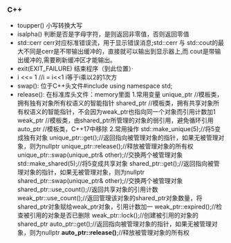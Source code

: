 ### C++
* toupper() 
    小写转换大写
* isalpha() 
    判断是否是字母字符，是则返回非零值，否则返回零值
* std::cerr 
    cerr对应标准错误流，用于显示错误消息;std::cerr 与 std::cout的最大不同是cerr是不带输出缓冲的，直接就可以输出到显示器上,而 cout是带输出缓冲的,需要刷新缓冲区才能输出。
* exit(EXIT_FAILURE) 
    结束程序（到此位置）·
* i <<= 1
    //i = i<<1  i等于i乘以2的1次方
* swap():
    位于C++头文件#include<iostream> using namespace std;
* release():
    在标准库头文件：memory里面
    1.常用变量
    unique_ptr    //模板类，拥有独有对象所有权语义的智能指针
    shared_ptr    //模板类，拥有共享对象所有权语义的智能指针，不会因为weak_ptr也指向同一个对象而引用计数加1
    weak_ptr    //模板类，由shared_ptr所管理的对象的弱引用，避免循环引用
    auto_ptr    //模板类，C++17中移除
    2.常用操作
    std::make_unique<int>(5);//将5变成独有对象
    unique_ptr::get();//返回指向被管理对象的指针，如果无被管理对象，则为nullptr
    unique_ptr::release();//释放被管理对象的所有权
    unique_ptr::swap(unique_ptr& other);//交换两个被管理对象
    std::make_shared<int>(5);//将5变成共享对象
    shared_ptr::get();//返回指向被管理对象的指针，如果无被管理对象，则为nullptr
    shared_ptr::swap(unique_ptr& other);//交换两个被管理对象
    shared_ptr::use_count();//返回共享对象的引用计数
    weak_ptr::use_count();//返回管理该对象的shared_ptr对象数量，将shared_ptr对象赋给weak_ptr对象，引用计数加一
    weak_ptr::expired();//检查被引用的对象是否已删除 
    weak_ptr::lock();//创建被引用的对象的shared_ptr 
    auto_ptr::get();//返回指向被管理对象的指针，如果无被管理对象，则为nullptr
    **auto_ptr::release()**;//释放被管理对象的所有权
